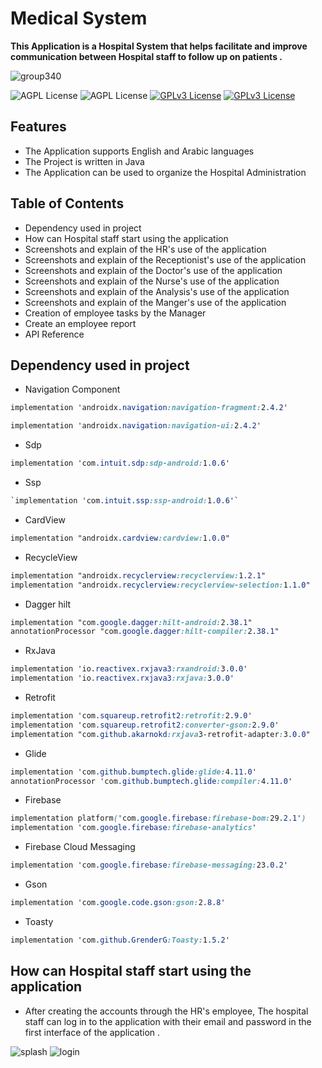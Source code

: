 # Medical System

**This Application is a Hospital System that helps facilitate and improve communication between Hospital staff to follow up on patients .**

![group340](https://user-images.githubusercontent.com/99625111/169147935-73940f1b-2040-4929-a315-26d3f879ed1e.png)

![AGPL License](https://img.shields.io/badge/AndroidStudio-blue.svg) 
![AGPL License](https://img.shields.io/badge/Java-blue.svg) 
[![GPLv3 License](https://img.shields.io/badge/minSdk-21-green.svg)](https://opensource.org/licenses/)
[![GPLv3 License](https://img.shields.io/badge/targetSdk-32-yellow.svg)](https://opensource.org/licenses/)


## Features

- The Application supports English and Arabic languages
- The Project is written in Java
- The Application can be used to organize the Hospital Administration


## Table of Contents

- Dependency used in project
- How can Hospital staff start using the application
- Screenshots and explain of the HR's use of the application
- Screenshots and explain of the Receptionist's use of the application
- Screenshots and explain of the Doctor's use of the application
- Screenshots and explain of the Nurse's use of the application
- Screenshots and explain of the Analysis's use of the application
- Screenshots and explain of the Manger's use of the application
- Creation of employee tasks by the Manager
- Create an employee report
- API Reference



## Dependency used in project

- Navigation Component

```css
implementation 'androidx.navigation:navigation-fragment:2.4.2'

implementation 'androidx.navigation:navigation-ui:2.4.2'
```

- Sdp

```css
implementation 'com.intuit.sdp:sdp-android:1.0.6'
```

- Ssp

```css
`implementation 'com.intuit.ssp:ssp-android:1.0.6'`
```

- CardView

```css
implementation "androidx.cardview:cardview:1.0.0"
```

- RecycleView

```css
implementation "androidx.recyclerview:recyclerview:1.2.1"
implementation "androidx.recyclerview:recyclerview-selection:1.1.0"
```

- Dagger hilt

```css
implementation "com.google.dagger:hilt-android:2.38.1"
annotationProcessor "com.google.dagger:hilt-compiler:2.38.1"
```

- RxJava

```css
implementation 'io.reactivex.rxjava3:rxandroid:3.0.0'
implementation 'io.reactivex.rxjava3:rxjava:3.0.0'
```

- Retrofit

```css
implementation 'com.squareup.retrofit2:retrofit:2.9.0'
implementation 'com.squareup.retrofit2:converter-gson:2.9.0'
implementation "com.github.akarnokd:rxjava3-retrofit-adapter:3.0.0"
```

- Glide

```css
implementation 'com.github.bumptech.glide:glide:4.11.0'
annotationProcessor 'com.github.bumptech.glide:compiler:4.11.0'
```

- Firebase

```css
implementation platform('com.google.firebase:firebase-bom:29.2.1')
implementation 'com.google.firebase:firebase-analytics'
```

- Firebase Cloud Messaging

```css
implementation 'com.google.firebase:firebase-messaging:23.0.2'
```

- Gson

```css
implementation 'com.google.code.gson:gson:2.8.8'
```

- Toasty

```css
implementation 'com.github.GrenderG:Toasty:1.5.2'
```

## How can Hospital staff start using the application

- After creating the accounts through the HR's employee, The hospital staff can log in to the application with their email and password in the first interface of the application .


![splash](https://user-images.githubusercontent.com/99625111/169163751-aa0a5bb2-1320-4550-92a1-7f162a87cf0e.png)
![login](https://user-images.githubusercontent.com/99625111/169163724-882315fc-6ac3-4203-ad41-c91ffce450e4.png)



